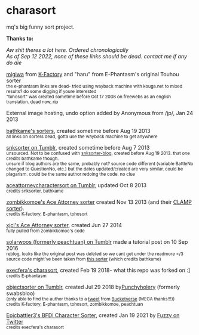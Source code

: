 # charasort

mq's big funny sort project.

**Thanks to:**

*Aw shit theres a lot here. Ordered chronologically*<br>
*As of Sep 12 2022, none of these links should be dead. contact me if any do die*

<a href="https://twitter.com/migiwax">migiwa</a> from <a href="https://kouga.net/">K-Factory</a> and "haru" from E-Phantasm's original Touhou sorter<br>
<sub>the e-phantasm links are dead- tried using wayback machine with kouga.net to mixed results? do some digging if youre interested</sub><br>
<sub>"tohosort" was created sometime before Oct 17 2008 on freewebs as an english translation. dead now, rip</sub>

External image hosting, undo option added by Anonymous from /jp/, Jan 24 2013

<a href="https://web.archive.org/web/20180323161039/http://www.bathkame.me/johnnys.html">bathkame's sorters</a>, created sometime before Aug 19 2013<br>
<sub>all links on sorters dead, gotta use the wayback machine to get anywhere</sub>

<a href="https://snksorter.tumblr.com/">snksorter on Tumblr</a>, created sometime before Aug 7 2013<br>
<sub>unsourced. Not to be confused with <a href="https://snksorter-blog.tumblr.com/">snksorter-blog</a>, created before Aug 19 2013. that one credits bathkame though.</sub><br>
<sub>unsure if blog authors are the same, probably not? source code different (variable BattleNo changed to QuestionNo, etc.) but the dates updated/created are very similar. could be plagarism. could be the same author redoing the code. no clue</sub>

<a href="https://aceattorneycharactersort.tumblr.com/">aceattorneycharactersort on Tumblr</a>, updated Oct 8 2013<br>
<sub>credits snksorter, bathkame</sub>

<a href="https://zombikkomoe-blog.tumblr.com/aasorter">zombikkomoe's Ace Attorney sorter</a> created Nov 13 2013 (and their <a href="https://zombikkomoe-blog.tumblr.com/clampsorter">CLAMP sorter</a>).<br>
<sub>credits K-factory, E-phantasm, tohosort</sub>

<a href="https://github.com/xjcl/sorter_js">xjcl's Ace Attorney sorter</a>, created Jun 27 2014<br>
<sub>fully pulled from zombikkomoe's code</sub>
  
<a href="https://solarwoos.tumblr.com/post/150239905510/how-to-make-a-bias-sorter">solarwoos (formerly peachtuan) on Tumblr</a> made a tutorial post on 10 Sep 2016<br>
<sub>reblog, looks like the original post was deleted so we cant get under the readmore </3</sub><br>
<sub>source code might've been taken from <a href="http://infinitexo.weebly.com/ori.html">this sorter</a> (which credits bathkame)</sub>

<a href="https://github.com/execfera/charasort/">execfera's charasort</a>, created Feb 19 2018- what this repo was forked on :]<br>
<sub>credits E-phantasm</sub>
  
<a href="https://objectsorter.tumblr.com/">objectsorter on Tumblr</a>, created Jul 29 2018 by<a href="https://mobile.twitter.com/Punchyholery">Punchyholery</a> (formerly swabsbloo)<br>
<sub>(only able to find the author thanks to a <a href="https://mobile.twitter.com/bucketverse/status/1351714114335199235">tweet</a> from <a href="https://mobile.twitter.com/Bucketverse">Bucketverse</a> (MEGA thanks!!!))</sub><br>
<sub>credits K-factory, E-phantasm, tohosort, zombikkomoe, peachtuan</sub>
  
<a href="https://github.com/Epicbattler3/BFDI-Character-Sorter">Epicbattler3's BFDI Character Sorter</a>, created Jan 19 2021 by <a href="https://twitter.com/fuzzytheepic">Fuzzy on Twitter</a><br>
<sub>credits execfera's charasort</sub>
